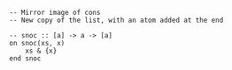 ```applescript
-- Mirror image of cons
-- New copy of the list, with an atom added at the end
```

```applescript
-- snoc :: [a] -> a -> [a]on snoc(xs, x)	xs & {x}end snoc
```